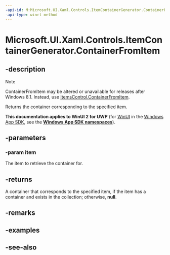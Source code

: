 ```yaml
---
-api-id: M:Microsoft.UI.Xaml.Controls.ItemContainerGenerator.ContainerFromItem(System.Object)
-api-type: winrt method
---
```


<!-- Method syntax
public Windows.UI.Xaml.DependencyObject ContainerFromItem(System.Object item)
-->

# Microsoft.UI.Xaml.Controls.ItemContainerGenerator.ContainerFromItem

## -description
> [!NOTE]
> ContainerFromItem may be altered or unavailable for releases after Windows 8.1. Instead, use [ItemsControl.ContainerFromItem](itemscontrol_containerfromitem_832238941.md).

Returns the container corresponding to the specified item.

**This documentation applies to WinUI 2 for UWP** (for [WinUI](/windows/apps/winui/winui3/) in the [Windows App SDK](/windows/apps/windows-app-sdk/), see the **[Windows App SDK namespaces](/windows/windows-app-sdk/api/winrt/)**).

## -parameters
### -param item
The item to retrieve the container for.

## -returns
A container that corresponds to the specified item, if the item has a container and exists in the collection; otherwise, **null**.

## -remarks

## -examples

## -see-also
